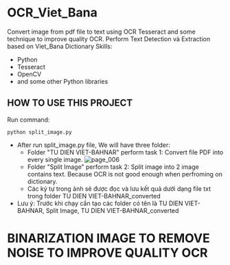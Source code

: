 # OCR_Viet_Bana
Convert image from pdf file to text using OCR Tesseract and some technique to improve quality OCR.
Perform Text Detection và Extraction based on Viet_Bana Dictionary
Skills:

- Python
- Tesseract
- OpenCV
- and some other Python libraries
## HOW TO USE THIS PROJECT
Run command:
```
python split_image.py
```
- After run split_image.py file, We will have three folder:
    + Folder "TU DIEN VIET-BAHNAR" perform task 1: Convert file PDF into every single image.
    ![page_006](https://user-images.githubusercontent.com/120365693/225835125-830f57ad-671c-4535-9137-278c75ba6917.jpg)
    + Folder "Split Image" perform task 2: Split image into 2 image contains text. Because OCR is not good enough when perfroming on dictionary.
    + Các ký tự trong ảnh sẽ được đọc và lưu kết quả dưới dạng file txt trong folder TU DIEN VIET-BAHNAR_converted
- Lưu ý: Trước khi chạy cần tạo các folder có tên là TU DIEN VIET-BAHNAR, Split Image, TU DIEN VIET-BAHNAR_converted
# BINARIZATION IMAGE TO REMOVE NOISE TO IMPROVE QUALITY OCR
